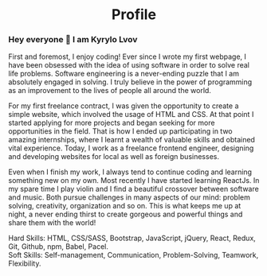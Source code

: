 <h1 align="center">Profile</h1>
<h3>Hey everyone 👋 I am Kyrylo Lvov</h3>
<p>
First and foremost, I enjoy coding! Ever since I wrote my first webpage, I have been obsessed with the idea of using software in order to solve real life problems. Software engineering is a never-ending puzzle that I am absolutely engaged in solving. I truly believe in the power of programming as an improvement to the lives of people all around the world.

For my first freelance contract, I was given the opportunity to create a simple website, which involved the usage of HTML and CSS. At that point I started applying for more projects and began seeking for more opportunities in the field. That is how I ended up participating in two amazing internships, where I learnt a wealth of valuable skills and obtained vital experience. Today, I work as a freelance frontend engineer, designing and developing websites for local as well as foreign businesses.

Even when I finish my work, I always tend to continue coding and learning something new on my own. Most recently I have started learning ReactJs. In my spare time I play violin and I find a beautiful crossover between software and music. Both pursue challenges in many aspects of our mind: problem solving, creativity, organization and so on. This is what keeps me up at night, a never ending thirst to create gorgeous and powerful things and share them with the world!

Hard Skills: HTML, CSS/SASS, Bootstrap, JavaScript, jQuery, React, Redux, Git, Github, npm, Babel, Pacel.
<br>
Soft Skills: Self-management, Communication, Problem-Solving, Teamwork, Flexibility.</p>

